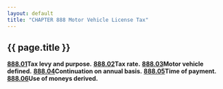 ```yaml
---
layout: default 
title: "CHAPTER 888 Motor Vehicle License Tax"
---
```


{{ page.title }}
----------------

[**888.01**](405ed495.html)**Tax levy and purpose.**
[**888.02**](4065df24.html)**Tax rate.**
[**888.03**](4069f4ef.html)**Motor vehicle defined.**
[**888.04**](406d1a1b.html)**Continuation on annual basis.**
[**888.05**](4071366c.html)**Time of payment.**
[**888.06**](40753768.html)**Use of moneys derived.**
